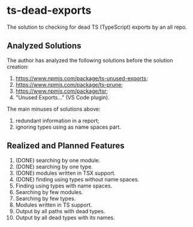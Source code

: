 # ts-dead-exports
The solution to checking for dead TS (TypeScript) exports by an all repo.

## Analyzed Solutions

The author has analyzed the following solutions before the solution creation:
1. https://www.npmjs.com/package/ts-unused-exports;
1. https://www.npmjs.com/package/ts-prune;
1. https://www.npmjs.com/package/tsr;
1. "Unused Exports…" (VS Code plugin).

The main minuses of solutions above:
1. redundant information in a report;
1. ignoring types using as name spaces part.

## Realized and Planned Features
1. (DONE) searching by one module.
1. (DONE) searching by one type.
1. (DONE) modules written in TSX support.
1. (DONE) finding using types without name spaces.
1. Finding using types with name spaces.
1. Searching by few modules.
1. Searching by few types.
1. Modules written in TS support.
1. Output by all paths with dead types.
1. Output by all dead types with its names.